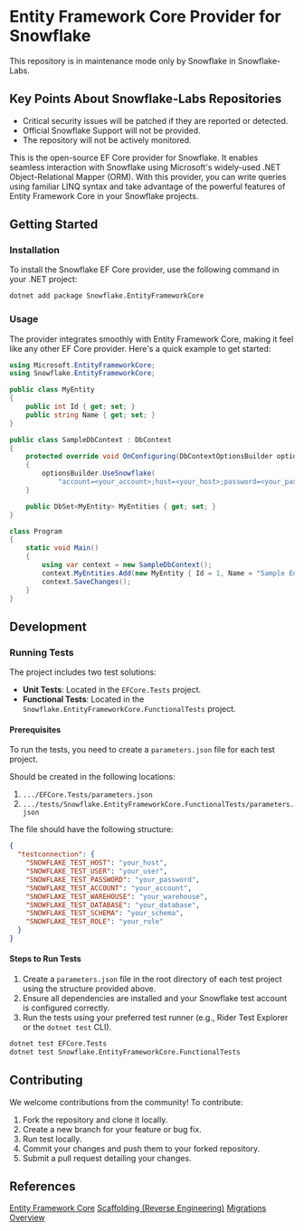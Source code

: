 # Entity Framework Core Provider for Snowflake

This repository is in maintenance mode only by Snowflake in Snowflake-Labs.

## Key Points About Snowflake-Labs Repositories
- Critical security issues will be patched if they are reported or detected.
- Official Snowflake Support will not be provided.
- The repository will not be actively monitored.

This is the open-source EF Core provider for Snowflake. It enables seamless interaction with Snowflake using Microsoft's widely-used .NET Object-Relational Mapper (ORM). 
With this provider, you can write queries using familiar LINQ syntax and take advantage of the powerful features of Entity Framework Core in your Snowflake projects.

## Getting Started

### Installation
To install the Snowflake EF Core provider, use the following command in your .NET project:

```bash
dotnet add package Snowflake.EntityFrameworkCore
```

### Usage
The provider integrates smoothly with Entity Framework Core, making it feel like any other EF Core provider. Here's a quick example to get started:
```csharp
using Microsoft.EntityFrameworkCore;
using Snowflake.EntityFrameworkCore;

public class MyEntity
{
    public int Id { get; set; }
    public string Name { get; set; }
}

public class SampleDbContext : DbContext
{
    protected override void OnConfiguring(DbContextOptionsBuilder optionsBuilder)
    {
        optionsBuilder.UseSnowflake(
            "account=<your_account>;host=<your_host>;password=<your_password>;role=<your_role>;schema=<your_schema>;user=<your_user>;warehouse=<your_warehouse>;");
    }

    public DbSet<MyEntity> MyEntities { get; set; }
}

class Program
{
    static void Main()
    {
        using var context = new SampleDbContext();
        context.MyEntities.Add(new MyEntity { Id = 1, Name = "Sample Entity" });
        context.SaveChanges();
    }
}
```

## Development

### Running Tests
The project includes two test solutions:

- **Unit Tests**: Located in the `EFCore.Tests` project.
- **Functional Tests**: Located in the `Snowflake.EntityFrameworkCore.FunctionalTests` project.

#### Prerequisites
To run the tests, you need to create a `parameters.json` file for each test project.

Should be created in the following locations:
1. `.../EFCore.Tests/parameters.json`
2. `.../tests/Snowflake.EntityFrameworkCore.FunctionalTests/parameters.json`

The file should have the following structure:

```json
{
  "testconnection": {
    "SNOWFLAKE_TEST_HOST": "your_host",
    "SNOWFLAKE_TEST_USER": "your_user",
    "SNOWFLAKE_TEST_PASSWORD": "your_password",
    "SNOWFLAKE_TEST_ACCOUNT": "your_account",
    "SNOWFLAKE_TEST_WAREHOUSE": "your_warehouse",
    "SNOWFLAKE_TEST_DATABASE": "your_database",
    "SNOWFLAKE_TEST_SCHEMA": "your_schema",
    "SNOWFLAKE_TEST_ROLE": "your_role"
  }
}

```
#### Steps to Run Tests
1. Create a `parameters.json` file in the root directory of each test project using the structure provided above.
2. Ensure all dependencies are installed and your Snowflake test account is configured correctly.
3. Run the tests using your preferred test runner (e.g., Rider Test Explorer or the `dotnet test` CLI).

```bash
dotnet test EFCore.Tests
dotnet test Snowflake.EntityFrameworkCore.FunctionalTests
```

## Contributing
We welcome contributions from the community! To contribute:

1. Fork the repository and clone it locally.
2. Create a new branch for your feature or bug fix.
3. Run test locally.
4. Commit your changes and push them to your forked repository.
5. Submit a pull request detailing your changes.

## References
[Entity Framework Core](https://github.com/dotnet/efcore)
[Scaffolding (Reverse Engineering)](https://learn.microsoft.com/en-us/ef/core/managing-schemas/scaffolding/?tabs=dotnet-core-cli)
[Migrations Overview](https://learn.microsoft.com/en-us/ef/core/managing-schemas/migrations/?tabs=dotnet-core-cli)
